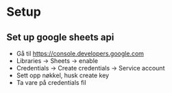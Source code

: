 # Setup

## Set up google sheets api
- Gå til https://console.developers.google.com
- Libraries -> Sheets -> enable
- Credentials -> Create credentials -> Service account
- Sett opp nøkkel, husk create key
- Ta vare på credentials fil
